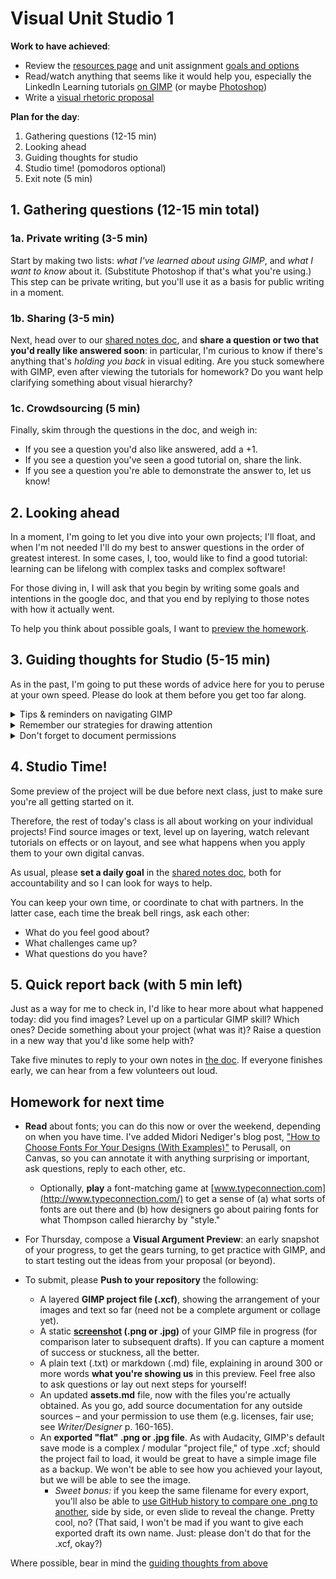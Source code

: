 
# Visual Unit Studio 1

**Work to have achieved**:
* Review the [resources page]({{site.github_url}}/resources) and unit assignment [goals and options](https://github.com/benmiller314/visual-argument-{{site.course.slugterm}}#project-2-visual-argument--rhetorical-collage)
* Read/watch anything that seems like it would help you, especially the LinkedIn Learning tutorials [on GIMP]({{site.github_url}}/resources#lil-gimp) (or maybe [Photoshop]({{site.github_url}}/resources#lil-ps))
* Write a [visual rhetoric proposal]({{site.github.issues_url}})

**Plan for the day**:

<!-- 1. Guiding thoughts for Studio (5-15 min) -->
1. Gathering questions (12-15 min)
2. Looking ahead
3. Guiding thoughts for studio
4. Studio time! (pomodoros optional)
5. Exit note (5 min)

## 1. Gathering questions (12-15 min total)

### 1a. Private writing (3-5 min)
Start by making two lists: _what I've learned about using GIMP_, and _what I want to know_ about it. (Substitute Photoshop if that's what you're using.) This step can be private writing, but you'll use it as a basis for public writing in a moment.

### 1b. Sharing (3-5 min)
Next, head over to our [shared notes doc](http://bit.ly/cdm2022spring-notes#heading=h.3vlg3iopdt5p), and **share a question or two that you'd really like answered soon**: in particular, I'm curious to know if there's anything that's _holding you back_ in visual editing. Are you stuck somewhere with GIMP, even after viewing the tutorials for homework? Do you want help clarifying something about visual hierarchy?

### 1c. Crowdsourcing (5 min)
Finally, skim through the questions in the doc, and weigh in:
* If you see a question you'd also like answered, add a +1.
* If you see a question you've seen a good tutorial on, share the link.
* If you see a question you're able to demonstrate the answer to, let us know!

## 2. Looking ahead

In a moment, I'm going to let you dive into your own projects; I'll float, and when I'm not needed I'll do my best to answer questions in the order of greatest interest. In some cases, I, too, would like to find a good tutorial: learning can be lifelong with complex tasks and complex software!

For those diving in, I will ask that you begin by writing some goals and intentions in the google doc, and that you end by replying to those notes with how it actually went.

To help you think about possible goals, I want to [preview the homework](#homework-for-next-time).


## 3. Guiding thoughts for Studio (5-15 min)

As in the past, I'm going to put these words of advice here for you to peruse at your own speed. Please do look at them before you get too far along.

<details><summary>Tips & reminders on navigating GIMP</summary>
<ul>
 <li>GIMP's toolbox is kinda crowded, but the tools are also helpfully indexed by category in the menu bar, under Tools. If you prefer to see all the tools in the sidebar, rather than have them nested, you can change that setting in  Preferences, under Interface > Toolbox: toggle the Use Tool Groups checkbox.</li>
 <li>Every tool also has a keyboard shortcut, and it will save you time to memorize those for your go-to instruments.</li>
 <li>Something not behaving as it should? First check that you're in the right layer. If you are, check that the layer is big enough; you might need to use Layer > Layer to Image Size. (Or give yourself more room overall with Image > Canvas Size.) If even <em>that's</em> not working, check the tool settings area (usually below the tools, but they're movable).</li>
 <li>Remember that there are often extra tips for the tool you're using under the editing window, in a tiny font; try holding shift, alt, control, command, etc while you click or drag to see what it says/does. Most of the time, these are temporary adjustments to the tool settings that you can also change more long-term in the tool settings area.</li>
 <li>You can rename your layers! In fact, I highly recommend it: filenames from sites like unsplash or flickr aren't known for emphasizing their content.</li>
 <li>Did you know you can group layers so they move (and scale, and hide) together? Click the folder icon in the layers toolbox to create a new group, then drag or drop layers into it.</li>
 </ul>
</details>

<details><summary>Remember our strategies for drawing attention</summary>

You can use them to signal your hierarchy through scale, value, color, proximity, and style: see the <a href="http://bit.ly/cdm2022spring-notes#heading=h.f1986sucy1m5">notes from last week</a> on "Keywords toward a Visual Rhetoric."

<p>According to <a href="https://www.thetypetree.com/blog/graphic-design-101-dominancehierarchy">Thompson</a> (our reading from last week), <strong>you can reliably convey only about three levels of dominance</strong>; after that, it starts to get mushy. At some point as you work on your proposed visual argument / rhetorical collage, therefore, you might want to reflect in writing:
<ul>
<li>What options do you have for your top three objects of attention? What's next in line?</li>
<li>How would the layout need to change if you changed your ranking? That is, if you put one of your current tier-twos into the top slot, what rearrangements would that entail?</li>
</ul>
</p>
</details>

<details><summary>Don't forget to document permissions</summary>
<p>As I hope you saw on the <a href="{{site.github_url}}/resources#visuals">site resources page</a>, there are lots of tools to help you <em>find images you're explicitly allowed to use</em>, whether with Creative Commons or other permissive licenses. Don't forget about <a href="https://search.creativecommons.org">https://search.creativecommons.org</a> and the Usage Rights options under Google's Image search (click the Tools link just above your search results).</p>

<p>You can also use copyrighted images <em>if you can make a case for it being a Fair Use.</em> That is, in either a credits file or your reflection (or both), you can argue that the balance of the four factors is in your favor:
<ul>
<li>purpose and character of the use</li>
<li>nature of the copyrighted work</li>
<li>amount or substantiality of the portion used></li>
<li>market impact</li>
</ul>
</p>
</details>

<!-- ALT: If your proposal already includes this level of planning, you can use the time to skim through the rest of the [visual argument examples]({{site.github.issues_url}}/7) your classmates posted. Maybe you'll find new inspiration! -->

## 4. Studio Time!
Some preview of the project will be due before next class, just to make sure you're all getting started on it.

Therefore, the rest of today's class is all about working on your individual projects! Find source images or text, level up on layering, watch relevant tutorials on effects or on layout, and see what happens when you apply them to your own digital canvas.

<div class="alert alert-success">
<p>As usual, please <strong>set a daily goal</strong> in the <a href="http://bit.ly/cdm2022spring-notes#heading=h.myn5fnv0tyi">shared notes doc</a>, both for accountability and so I can look for ways to help.</p>
</div>

You can keep your own time, or coordinate to chat with partners. In the latter case, each time the break bell rings, ask each other:

* What do you feel good about?
* What challenges came up?
* What questions do you have?

<!-- <div class="alert alert-info">
<strong>You can find me in the main room, or call me in to your breakout room if you have a question in common</strong>: just use the "Ask for Help" button <img alt="ask for help button, which shows a question mark in a circle" src ="https://assets.zoom.us/images/en-us/desktop/generic/in-meeting/ask-for-help-icon.png" /> in your meeting menu.
</div> -->


<!--
<div class="alert alert-warning"><p>To get credit for asynchronous participation, <strong>add your working goals to the <a href="http://bit.ly/cdm2022spring-notes#heading=h.z55p3g78u32k">google doc</a> when you start your session</strong>, set your timer, and when the bell rings, <em>add a brief reply</em> to your initial note with a status update. (This can be very brief.) Run through this cycle at least twice.</p>

<p>NB: To make it easier for me to find your additions to the doc, please use either Comments or Suggestion Mode.</p>
</div> -->


## 5. Quick report back (with 5 min left)

Just as a way for me to check in, I'd like to hear more about what happened today: did you find images? Level up on a particular GIMP skill? Which ones? Decide something about your project (what was it)? Raise a question in a new way that you'd like some help with?

Take five minutes to reply to your own notes in <a href="http://bit.ly/cdm2022spring-notes#heading=h.myn5fnv0tyi">the doc</a>. If everyone finishes early, we can hear from a few volunteers out loud.


## Homework for next time
<!-- Do I want to put this reading on Perusall next time?  -->
* **Read** about fonts; you can do this now or over the weekend, depending on when you have time. I've added Midori Nediger's blog post, ["How to Choose Fonts For Your Designs (With Examples)"](https://app.perusall.com/courses/2224-engcmp-0610-sec1070-composing-digital-media/how-to-choose-fonts-for-designs-examples-venngage) to Perusall, on Canvas, so you can annotate it with anything surprising or important, ask questions, reply to each other, etc.
   - Optionally, **play** a font-matching game at [www.typeconnection.com](http://www.typeconnection.com/) to get a sense of (a) what sorts of fonts are out there and (b) how designers go about pairing fonts for what Thompson called hierarchy by "style."


* For Thursday, compose a **Visual Argument Preview**: an early snapshot of your progress, to get the gears turning, to get practice with GIMP, and to start testing out the ideas from your proposal (or beyond).

* To submit, please **Push to your repository** the following:
   <ul>
   <li> A layered <strong>GIMP project file (.xcf)</strong>, showing the arrangement of your images and text so far (need not be a complete argument or collage yet).</li>
   <li> A static <strong><a href="https://www.take-a-screenshot.org/">screenshot</a> (.png or .jpg)</strong> of your GIMP file in progress (for comparison later to subsequent drafts). If you can capture a moment of success or stuckness, all the better.</li>
   <li> A plain text (.txt) or markdown (.md) file, explaining in around 300 or more words <strong>what you're showing us</strong> in this preview. Feel free also to ask questions or lay out next steps for yourself!</li>
   <li> An updated <strong>assets.md</strong> file, now with the files you're actually obtained. As you go, add source documentation for any outside sources – and your permission to use them (e.g. licenses, fair use; see <em>Writer/Designer</em> p. 160-165). </li>
   <li>An <strong>exported "flat" .png or .jpg file</strong>. As with Audacity, GIMP's default save mode is a complex / modular "project file," of type .xcf; should the project fail to load, it would be great to have a simple image file as a backup. We won't be able to see how you achieved your layout, but we will be able to see the image. <ul><li><em>Sweet bonus:</em> if you keep the same filename for every export, you'll also be able to <a href="https://docs.github.com/en/free-pro-team@latest/github/managing-files-in-a-repository/rendering-and-diffing-images">use GitHub history to compare one .png to another</a>, side by side, or even slide to reveal the change. Pretty cool, no? (That said, I won't be mad if you want to give each exported draft its own name. Just: please don't do that for the .xcf, okay?)</li></ul></li>
   </ul>

Where possible, bear in mind the [guiding thoughts from above](#3-guiding-thoughts-for-studio--5-15-min)
